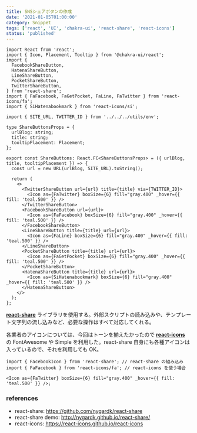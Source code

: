 ```yaml
---
title: SNSシェアボタンの作成
date: '2021-01-05T01:00:00'
category: Snippet
tags: ['react', 'UI', 'chakra-ui', 'react-share', 'react-icons']
status: 'published'
---
```


```tsx
import React from 'react';
import { Icon, Placement, Tooltip } from '@chakra-ui/react';
import {
  FacebookShareButton,
  HatenaShareButton,
  LineShareButton,
  PocketShareButton,
  TwitterShareButton,
} from 'react-share';
import { FaFacebook, FaGetPocket, FaLine, FaTwitter } from 'react-icons/fa';
import { SiHatenabookmark } from 'react-icons/si';

import { SITE_URL, TWITTER_ID } from '../../../utils/env';

type ShareButtonsProps = {
  urlBlog: string;
  title: string;
  tooltipPlacement: Placement;
};

export const ShareButtons: React.FC<ShareButtonsProps> = ({ urlBlog, title, tooltipPlacement }) => {
  const url = new URL(urlBlog, SITE_URL).toString();

  return (
    <>
      <TwitterShareButton url={url} title={title} via={TWITTER_ID}>
        <Icon as={FaTwitter} boxSize={6} fill="gray.400" _hover={{ fill: 'teal.500' }} />
      </TwitterShareButton>
      <FacebookShareButton url={url}>
        <Icon as={FaFacebook} boxSize={6} fill="gray.400" _hover={{ fill: 'teal.500' }} />
      </FacebookShareButton>
      <LineShareButton title={title} url={url}>
        <Icon as={FaLine} boxSize={6} fill="gray.400" _hover={{ fill: 'teal.500' }} />
      </LineShareButton>
      <PocketShareButton title={title} url={url}>
        <Icon as={FaGetPocket} boxSize={6} fill="gray.400" _hover={{ fill: 'teal.500' }} />
      </PocketShareButton>
      <HatenaShareButton title={title} url={url}>
        <Icon as={SiHatenabookmark} boxSize={6} fill="gray.400" _hover={{ fill: 'teal.500' }} />
      </HatenaShareButton>
    </>
  );
};
```

**[react-share](https://github.com/nygardk/react-share)** ライブラリを使用する。外部スクリプトの読み込みや、テンプレート文字列の流し込みなど、必要な操作はすべて対応してくれる。

各業者のアイコンについては、今回はトーンを揃えたかったので **[react-icons](https://react-icons.github.io/react-icons)** の FontAwesome や Simple を利用した。react-share 自身にも各種アイコンは入っているので、それを利用しても OK。

```tsx
import { FacebookIcon } from 'react-share'; // react-share の組み込み
import { FaFacebook } from 'react-icons/fa'; // react-icons を使う場合

<Icon as={FaTwitter} boxSize={6} fill="gray.400" _hover={{ fill: 'teal.500' }} />;
```

### references

- react-share: https://github.com/nygardk/react-share
- react-share demo: http://nygardk.github.io/react-share/
- react-icons: https://react-icons.github.io/react-icons
